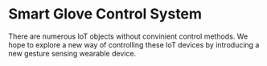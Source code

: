 # Smart Glove Control System

There are numerous IoT objects without convinient control methods. We hope to explore a new way of controlling these IoT devices by introducing a new gesture sensing wearable device.